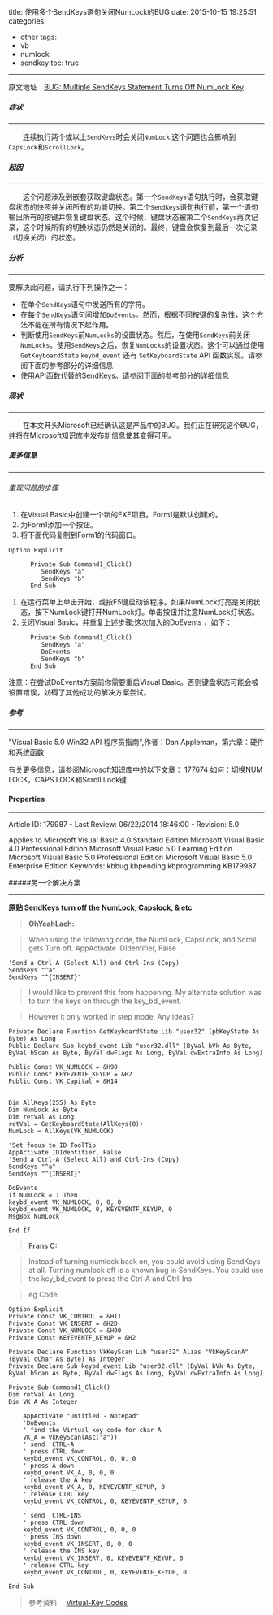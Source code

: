 title: 使用多个SendKeys语句关闭NumLock的BUG
date: 2015-10-15 19:25:51
categories:
  - other
tags:
  - vb
  - numlock
  - sendkey
toc: true
---
原文地址&emsp;[BUG: Multiple SendKeys Statement Turns Off NumLock Key](https://support.microsoft.com/en-us/kb/179987)

##### 症状

---

&emsp;&emsp;连续执行两个或以上`SendKeys`时会关闭`NumLock`.这个问题也会影响到`CapsLock`和`ScrollLock`。

##### 起因

---

&emsp;&emsp;这个问题涉及到嵌套获取键盘状态。第一个`SendKeys`语句执行时，会获取键盘状态的快照并关闭所有的功能切换。第二个`SendKeys`语句执行前，第一个语句输出所有的按键并恢复键盘状态。这个时候，键盘状态被第二个`SendKeys`再次记录，这个时候所有的切换状态仍然是关闭的。最终，键盘会恢复到最后一次记录（切换关闭）的状态。

##### 分析

---
要解决此问题，请执行下列操作之一：

* 在单个`SendKeys`语句中发送所有的字符。
* 在每个`SendKeys`语句间增加`DoEvents`。然而，根据不同按键的复杂性，这个方法不能在所有情况下起作用。
* 判断使用`SendKeys`前`NumLocks`的设置状态。然后，在使用`SendKeys`前关闭`NumLocks`。使用`SendKeys`之后，恢复`NumLocks`的设置状态。这个可以通过使用`GetKeyboardState` `keybd_event` 还有 `SetKeyboardState` API 函数实现。请参阅下面的参考部分的详细信息
* 使用API函数代替的SendKeys。请参阅下面的参考部分的详细信息

<!-- more -->

##### 现状

---
&emsp;&emsp;在本文开头Microsoft已经确认这是产品中的BUG。我们正在研究这个BUG，并将在Microsoft知识库中发布新信息使其变得可用。

##### 更多信息

---
###### 重现问题的步骤
1. 在Visual Basic中创建一个新的EXE项目。Form1是默认创建的。
2. 为Form1添加一个按钮。
3. 将下面代码复制到Form1的代码窗口。
```
Option Explicit

      Private Sub Command1_Click()
         SendKeys "a"
         SendKeys "b"
      End Sub
```
1. 在运行菜单上单击开始，或按F5键启动该程序。如果NumLock灯亮是关闭状态，按下NumLock键打开NumLock灯。单击按钮并注意NumLock灯状态。
1. 关闭Visual Basic，并重复上述步骤;这次加入的DoEvents ，如下：
```
      Private Sub Command1_Click()
         SendKeys "a"
         DoEvents
         SendKeys "b"
      End Sub
```
注意：在尝试DoEvents方案前你需要重启Visual Basic。否则键盘状态可能会被设置错误，妨碍了其他成功的解决方案尝试。

##### 参考

---
"Visual Basic 5.0 Win32 API 程序员指南",作者：Dan Appleman，第六章：硬件和系统函数

有关更多信息，请参阅Microsoft知识库中的以下文章：
[177674](https://support.microsoft.com/en-us/kb/177674) 如何：切换NUM  LOCK，CAPS LOCK和Scroll Lock键

#### Properties

---
Article ID: 179987 - Last Review: 06/22/2014 18:46:00 - Revision: 5.0
 
Applies to
Microsoft Visual Basic 4.0 Standard Edition
Microsoft Visual Basic 4.0 Professional Edition
Microsoft Visual Basic 5.0 Learning Edition
Microsoft Visual Basic 5.0 Professional Edition
Microsoft Visual Basic 5.0 Enterprise Edition
Keywords:
kbbug kbpending kbprogramming KB179987

#####另一个解决方案

---
**原贴 [SendKeys turn off the NumLock, Capslock, & etc](http://www.vbforums.com/showthread.php?48761-SendKeys-turning-off-NumLock-and-CapsLock)**

>**OhYeahLach:**

>When using the following code, the NumLock, CapsLock, and Scroll gets Turn off.
AppActivate IDIdentifier, False
```
'Send a Ctrl-A (Select All) and Ctrl-Ins (Copy)
SendKeys "^a"
SendKeys "^{INSERT}"
```
>I would like to prevent this from happening. My alternate solution was to turn the keys on through the key_bd_event. 

>However it only worked in step mode. Any ideas?
```
Private Declare Function GetKeyboardState Lib "user32" (pbKeyState As Byte) As Long
Public Declare Sub keybd_event Lib "user32.dll" (ByVal bVk As Byte, ByVal bScan As Byte, ByVal dwFlags As Long, ByVal dwExtraInfo As Long)

Public Const VK_NUMLOCK = &H90
Public Const KEYEVENTF_KEYUP = &H2
Public Const VK_Capital = &H14


Dim AllKeys(255) As Byte
Dim NumLock As Byte
Dim retVal As Long
retVal = GetKeyboardState(AllKeys(0))
NumLock = AllKeys(VK_NUMLOCK)

'Set focus to ID ToolTip
AppActivate IDIdentifier, False
'Send a Ctrl-A (Select All) and Ctrl-Ins (Copy)
SendKeys "^a"
SendKeys "^{INSERT}"

DoEvents
If NumLock = 1 Then
keybd_event VK_NUMLOCK, 0, 0, 0
keybd_event VK_NUMLOCK, 0, KEYEVENTF_KEYUP, 0
MsgBox NumLock

End If
```
>**Frans C:**

>Instead of turning numlock back on, you could avoid using SendKeys at all. Turning numlock off is a known bug in SendKeys. You could use the key_bd_event to press the Ctrl-A and Ctrl-Ins.

>eg
Code:
```
Option Explicit
Private Const VK_CONTROL = &H11
Private Const VK_INSERT = &H2D
Private Const VK_NUMLOCK = &H90
Private Const KEYEVENTF_KEYUP = &H2

Private Declare Function VkKeyScan Lib "user32" Alias "VkKeyScanA" (ByVal cChar As Byte) As Integer
Private Declare Sub keybd_event Lib "user32.dll" (ByVal bVk As Byte, ByVal bScan As Byte, ByVal dwFlags As Long, ByVal dwExtraInfo As Long)

Private Sub Command1_Click()
Dim retVal As Long
Dim VK_A As Integer

    AppActivate "Untitled - Notepad"
    'DoEvents
    ' find the Virtual key code for char A
    VK_A = VkKeyScan(Asc("a"))
    ' send  CTRL-A
    ' press CTRL down
    keybd_event VK_CONTROL, 0, 0, 0
    ' press A down
    keybd_event VK_A, 0, 0, 0
    ' release the A key
    keybd_event VK_A, 0, KEYEVENTF_KEYUP, 0
    ' release CTRL key
    keybd_event VK_CONTROL, 0, KEYEVENTF_KEYUP, 0

    ' send  CTRL-INS
    ' press CTRL down
    keybd_event VK_CONTROL, 0, 0, 0
    ' press INS down
    keybd_event VK_INSERT, 0, 0, 0
    ' release the INS key
    keybd_event VK_INSERT, 0, KEYEVENTF_KEYUP, 0
    ' release CTRL key
    keybd_event VK_CONTROL, 0, KEYEVENTF_KEYUP, 0

End Sub
```

>参考资料
>&emsp;[Virtual-Key Codes](https://msdn.microsoft.com/en-us/library/dd375731%28v=vs.85%29.aspx)
